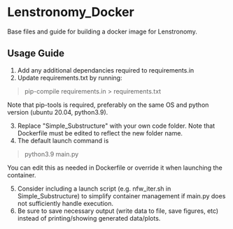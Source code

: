 # Lenstronomy_Docker
Base files and guide for building a docker image for Lenstronomy.

## Usage Guide
1. Add any additional dependancies required to requirements.in
2. Update requirements.txt by running: 
> pip-compile requirements.in > requirements.txt

Note that pip-tools is required, preferably on the same OS and python version (ubuntu 20.04, python3.9).

3. Replace "Simple_Substructure" with your own code folder. Note that Dockerfile must be edited to reflect the new folder name.
4. The default launch command is
> python3.9 main.py

You can edit this as needed in Dockerfile or override it when launching the container.

5. Consider including a launch script (e.g. nfw_iter.sh in Simple_Substructure) to simplify container management if main.py does not sufficiently handle execution.
6. Be sure to save necessary output (write data to file, save figures, etc) instead of printing/showing generated data/plots.
